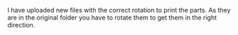 I have uploaded new files with the correct rotation to print the parts. As they are in the original folder you have to rotate them to get them in the right direction.
